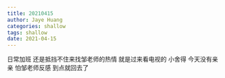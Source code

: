 ```yaml
---
title: 20210415
author: Jaye Huang
categories: shallow
tags: shallow
date: 2021-04-15
---
```


日常加班
还是抵挡不住来找邹老师的热情
就是过来看电视的 小舍得
今天没有亲亲
怕邹老师反感
到点就回去了

